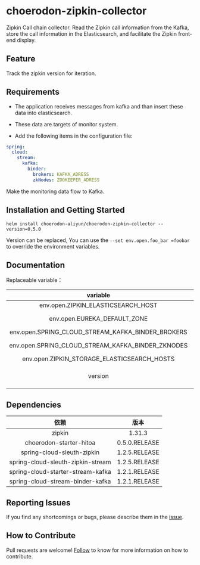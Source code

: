 # choerodon-zipkin-collector

Zipkin Call chain collector.
Read the Zipkin call information from the Kafka, store the call information in the Elasticsearch, and facilitate the Zipkin front-end display.

## Feature

Track the zipkin version for iteration.
## Requirements

 - The application receives messages from kafka and than insert these data into elasticsearch.

 - These data are targets of monitor system.

 - Add the following items in the configuration file:

```yaml
spring:
  cloud:
    stream:
      kafka:
        binder:
          brokers: KAFKA_ADRESS
          zkNodes: ZOOKEEPER_ADRESS
```

Make the monitoring data flow to Kafka.

## Installation and Getting Started

`helm install choerodon-aliyun/choerodon-zipkin-collector --version=0.5.0`

Version can be replaced, You can use the `--set env.open.foo_bar =foobar` to override the environment variables.

## Documentation

Replaceable variable：

|           variable        |  definition  |
| :-----------------------: | :----: |
| env.open.ZIPKIN_ELASTICSEARCH_HOST | es path |
| env.open.EUREKA_DEFAULT_ZONE | eureka path |
| env.open.SPRING_CLOUD_STREAM_KAFKA_BINDER_BROKERS | kafka path |
| env.open.SPRING_CLOUD_STREAM_KAFKA_BINDER_ZKNODES | zookeeper path |
| env.open.ZIPKIN_STORAGE_ELASTICSEARCH_HOSTS | es path |
| version | helm image version |


## Dependencies

|          依赖           |  版本  |
| :---------------------: | :----: |
|         zipkin          | 1.31.3 |
| choerodon-starter-hitoa | 0.5.0.RELEASE  |
| spring-cloud-sleuth-zipkin| 1.2.5.RELEASE |
| spring-cloud-sleuth-zipkin-stream | 1.2.5.RELEASE |
| spring-cloud-starter-stream-kafka | 1.2.1.RELEASE |
| spring-cloud-stream-binder-kafka | 1.2.1.RELEASE |


## Reporting Issues
If you find any shortcomings or bugs, please describe them in the [issue](https://github.com/choerodon/choerodon/issues/new?template=issue_template.md).
    
## How to Contribute
Pull requests are welcome! [Follow](https://github.com/choerodon/choerodon/blob/master/CONTRIBUTING.md) to know for more information on how to contribute.
